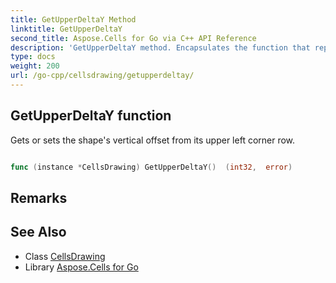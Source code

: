 ```yaml
---
title: GetUpperDeltaY Method 
linktitle: GetUpperDeltaY
second_title: Aspose.Cells for Go via C++ API Reference
description: 'GetUpperDeltaY method. Encapsulates the function that represents getupperdeltay in Go.'
type: docs
weight: 200
url: /go-cpp/cellsdrawing/getupperdeltay/
---
```


## GetUpperDeltaY function

Gets or sets the shape's vertical offset from its upper left corner row.

```go

func (instance *CellsDrawing) GetUpperDeltaY()  (int32,  error) 

```

## Remarks


## See Also

* Class [CellsDrawing](../)
* Library [Aspose.Cells for Go](../../)
